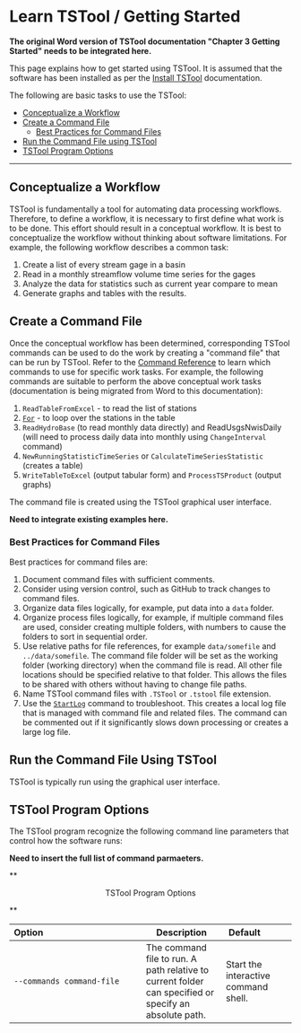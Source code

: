 # Learn TSTool / Getting Started #

**The original Word version of TSTool documentation "Chapter 3 Getting Started" needs to be integrated here.**

This page explains how to get started using TSTool.
It is assumed that the software has been installed as per the [Install TSTool](install) documentation.

The following are basic tasks to use the TSTool:

* [Conceptualize a Workflow](#conceptualize-a-workflow)
* [Create a Command File](#create-a-command-file)
	+ [Best Practices for Command Files](#best-practices-for-command-files)
* [Run the Command File using TSTool](#run-the-command-file-using-tstool)
* [TSTool Program Options](#tstool-program-options)

---------------

## Conceptualize a Workflow ##

TSTool is fundamentally a tool for automating data processing workflows.
Therefore, to define a workflow, it is necessary to first define what work is to be done.
This effort should result in a conceptual workflow.
It is best to conceptualize the workflow without thinking about software limitations.
For example, the following workflow describes a common task:

1. Create a list of every stream gage in a basin
2. Read in a monthly streamflow volume time series for the gages
3. Analyze the data for statistics such as current year compare to mean
4. Generate graphs and tables with the results.

## Create a Command File ##

Once the conceptual workflow has been determined, corresponding TSTool
commands can be used to do the work by creating a "command file" that can be run by TSTool.
Refer to the [Command Reference](../command-ref/overview) to learn which
commands to use for specific work tasks.  For example, the following commands
are suitable to perform the above conceptual work tasks (documentation is being migrated from Word to this documentation):

1. `ReadTableFromExcel` - to read the list of stations
2. [`For`](http://learn.openwaterfoundation.org/cdss-app-tstool-doc-user/command-ref/For/For/) - to loop over the stations in the table
3. `ReadHydroBase` (to read monthly data directly) and ReadUsgsNwisDaily (will need to process daily data into monthly using `ChangeInterval` command)
4. `NewRunningStatisticTimeSeries` or `CalculateTimeSeriesStatistic` (creates a table)
5. `WriteTableToExcel` (output tabular form) and `ProcessTSProduct` (output graphs)

The command file is created using the TSTool graphical user interface.

**Need to integrate existing examples here.**

### Best Practices for Command Files ###

Best practices for command files are:

1. Document command files with sufficient comments.
2. Consider using version control, such as GitHub to track changes to command files.
3. Organize data files logically, for example, put data into a `data` folder.
4. Organize process files logically, for example, if multiple command files are used,
consider creating multiple folders, with numbers to cause the folders to sort in sequential order.
5. Use relative paths for file references, for example `data/somefile` and `../data/somefile`.
The command file folder will be set as the working folder (working directory) when the command file is read.
All other file locations should be specified relative to that folder.
This allows the files to be shared with others without having to change file paths.
6. Name TSTool command files with `.TSTool` or `.tstool` file extension.
7. Use the [`StartLog`](command-ref/StartLog/StartLog) command to troubleshoot.
This creates a local log file that is managed with command file and related files.
The command can be commented out if it significantly slows down processing or creates a large log file.

## Run the Command File Using TSTool ##

TSTool is typically run using the graphical user interface.

## TSTool Program Options ##

The TSTool program recognize the following command line parameters that control how the software runs:

**Need to insert the full list of command parmaeters.**

**<p style="text-align: center;">
TSTool Program Options
</p>**

| **Option**&nbsp;&nbsp;&nbsp;&nbsp;&nbsp;&nbsp;&nbsp;&nbsp;&nbsp;&nbsp;&nbsp;&nbsp;&nbsp;&nbsp;&nbsp;&nbsp;&nbsp;&nbsp;&nbsp;&nbsp;&nbsp;&nbsp;&nbsp;&nbsp;&nbsp;&nbsp;&nbsp;&nbsp;&nbsp;&nbsp;&nbsp;&nbsp;&nbsp;&nbsp;&nbsp;&nbsp;&nbsp;&nbsp;&nbsp; | **Description** | **Default**&nbsp;&nbsp;&nbsp;&nbsp;&nbsp;&nbsp;&nbsp;&nbsp;&nbsp;&nbsp; |
| --------------|-----------------|----------------- |
| `--commands command-file` | The command file to run. A path relative to current folder can specified or specify an absolute path. | Start the interactive command shell. |
